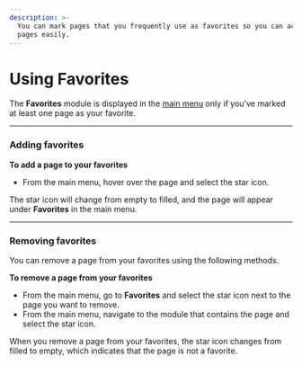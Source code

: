 ```yaml
---
description: >-
  You can mark pages that you frequently use as favorites so you can access such
  pages easily.
---
```


# Using Favorites

The **Favorites** module is displayed in the [main menu](../#main-menu) only if you've marked at least one page as your favorite.

***

### Adding favorites

**To add a page to your favorites**

* From the main menu, hover over the page and select the star icon. &#x20;

The star icon will change from empty to filled, and the page will appear under **Favorites** in the main menu.

***

### Removing favorites

You can remove a page from your favorites using the following methods.

**To remove a page from your favorites**

* From the main menu, go to **Favorites** and select the star icon next to the page you want to remove.
* From the main menu, navigate to the module that contains the page and select the star icon.&#x20;

When you remove a page from your favorites, the star icon changes from filled to empty, which indicates that the page is not a favorite.&#x20;
